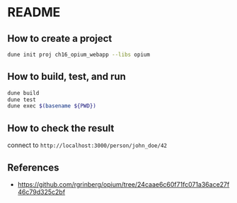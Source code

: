 # README

## How to create a project

```bash
dune init proj ch16_opium_webapp --libs opium
```


## How to build, test, and run

```bash
dune build
dune test
dune exec $(basename ${PWD})
```

## How to check the result

connect to `http://localhost:3000/person/john_doe/42`


## References

- <https://github.com/rgrinberg/opium/tree/24caae6c60f71fc071a36ace27f46c79d325c2bf>

